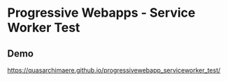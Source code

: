 # Progressive Webapps - Service Worker Test
## Demo
https://quasarchimaere.github.io/progressivewebapp_serviceworker_test/
